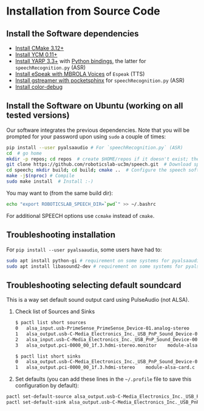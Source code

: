 # Installation from Source Code

## Install the Software dependencies

- [Install CMake 3.12+](https://github.com/roboticslab-uc3m/installation-guides/blob/master/install-cmake.md)
- [Install YCM 0.11+](https://github.com/roboticslab-uc3m/installation-guides/blob/master/install-ycm.md)
- [Install YARP 3.3+](https://github.com/roboticslab-uc3m/installation-guides/blob/master/install-yarp.md)
with [Python bindings](https://github.com/roboticslab-uc3m/installation-guides/blob/master/install-yarp.md#install-python-bindings), the latter for `speechRecognition.py` (ASR)
- [Install eSpeak with MBROLA Voices](https://github.com/roboticslab-uc3m/installation-guides/blob/master/install-espeak-mbrola.md) of `Espeak` (TTS)
- [Install gstreamer with pocketsphinx](https://github.com/roboticslab-uc3m/installation-guides/blob/master/install-gstreamer-pocketsphinx.md) for `speechRecognition.py` (ASR)
- [Install color-debug](https://github.com/roboticslab-uc3m/color-debug)

## Install the Software on Ubuntu (working on all tested versions)

Our software integrates the previous dependencies. Note that you will be prompted for your password upon using `sudo` a couple of times:

```bash
pip install --user pyalsaaudio # For `speechRecognition.py` (ASR)
cd  # go home
mkdir -p repos; cd repos  # create $HOME/repos if it doesn't exist; then, enter it
git clone https://github.com/roboticslab-uc3m/speech.git  # Download speech software from the repository
cd speech; mkdir build; cd build; cmake ..  # Configure the speech software
make -j$(nproc) # Compile
sudo make install  # Install :-)
```

You may want to (from the same build dir):

```bash
echo "export ROBOTICSLAB_SPEECH_DIR=`pwd`" >> ~/.bashrc
```

For additional SPEECH options use `ccmake` instead of `cmake`.

## Troubleshooting installation

For `pip install --user pyalsaaudio`, some users have had to:

```bash
sudo apt install python-gi # requirement on some systems for pyalsaaudio
sudo apt install libasound2-dev # requirement on some systems for pyalsaaudio
```

## Troubleshooting selecting default soundcard

This is a way set default sound output card using PulseAudio (not ALSA).

1. Check list of Sources and Sinks

   ```bash
   $ pactl list short sources
   0   alsa_input.usb-PrimeSense_PrimeSense_Device-01.analog-stereo    module-alsa-card.c  s16le 2ch 44100Hz
   1   alsa_output.usb-C-Media_Electronics_Inc._USB_PnP_Sound_Device-00.analog-stereo.monitor  module-alsa-card.c  s16le 2ch 48000Hz
   2   alsa_input.usb-C-Media_Electronics_Inc._USB_PnP_Sound_Device-00.analog-mono module-alsa-card.c  s16le 1ch 44100Hz
   3   alsa_output.pci-0000_00_1f.3.hdmi-stereo.monitor    module-alsa-card.c  s16le 2ch 44100Hz

   $ pactl list short sinks
   0   alsa_output.usb-C-Media_Electronics_Inc._USB_PnP_Sound_Device-00.analog-stereo  module-alsa-card.c  s16le 2ch 48000Hz
   1   alsa_output.pci-0000_00_1f.3.hdmi-stereo    module-alsa-card.c  s16le 2ch 44100Hz
   ```

2. Set defaults (you can add these lines in the `~/.profile` file to save this configuration by default):

```bash
pactl set-default-source alsa_output.usb-C-Media_Electronics_Inc._USB_PnP_Sound_Device-00.analog-stereo.monitor
pactl set-default-sink alsa_output.usb-C-Media_Electronics_Inc._USB_PnP_Sound_Device-00.analog-stereo
```
